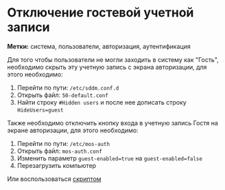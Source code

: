 # Отключение гостевой учетной записи
**Метки:** система, пользователи, авторизация, аутентификация

Для того чтобы пользователи не могли заходить в систему как "Гость", необходимо скрыть
эту учетную запись с экрана авторизации, для этого необходимо:

1. Перейти по пути: `/etc/sddm.conf.d`
2. Открыть файл: `50-default.conf`
3. Найти строку `#Hidden users` и после нее дописать строку `HideUsers=guest`

Также необходимо отключить кнопку входа в учетную запись Гостя на экране авторизации,
для этого необходимо:
1. Перейти по пути: `/etc/mos-auth`
2. Открыть файл: `mos-auth.conf`
3. Изменить параметр `guest-enabled=true` на `guest-enabled=false`
4. Перезагрузить компьютер

Или воспользоваться [скриптом](</Скрипты/DisableGuest.sh>)
